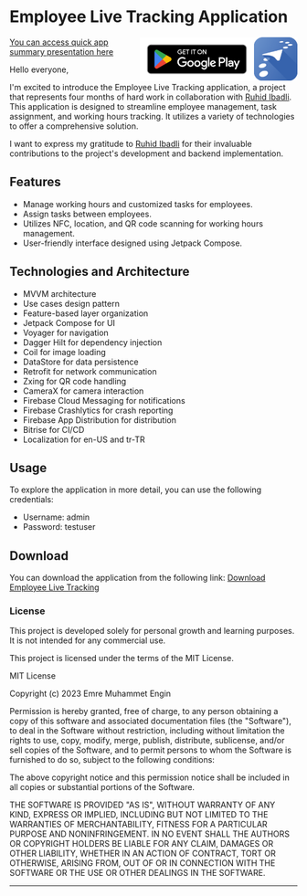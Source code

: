 # Employee Live Tracking Application 
<img align="right" src="https://github.com/enginemre/employee_live_tracking/blob/91e8d64045ac2d84ef1812b5d227b9858dbc57fc/app/src/main/elt_app_icon-playstore.png" alt="Android" width="15%" />
<img align="right" src="https://github.com/enginemre/employee_live_tracking/blob/0366ae697b5ba771860000691e338ac71203f5b5/play-badge.png" alt="Android" width="200" />


[You can access quick app summary presentation here](https://github.com/enginemre/employee_live_tracking/blob/main/app_summary.pdf
)

Hello everyone,
  
I'm excited to introduce the Employee Live Tracking application, a project that represents four months of hard work in collaboration with [Ruhid Ibadli](https://github.com/ruhidibadli). This application is designed to streamline employee management, task assignment, and working hours tracking. It utilizes a variety of technologies to offer a comprehensive solution.

I want to express my gratitude to [Ruhid Ibadli](https://github.com/ruhidibadli) for their invaluable contributions to the project's development and backend implementation.


## Features

- Manage working hours and customized tasks for employees.
- Assign tasks between employees.
- Utilizes NFC, location, and QR code scanning for working hours management.
- User-friendly interface designed using Jetpack Compose.

## Technologies and Architecture

- MVVM architecture
- Use cases design pattern
- Feature-based layer organization
- Jetpack Compose for UI
- Voyager for navigation
- Dagger Hilt for dependency injection
- Coil for image loading
- DataStore for data persistence
- Retrofit for network communication
- Zxing for QR code handling
- CameraX for camera interaction
- Firebase Cloud Messaging for notifications
- Firebase Crashlytics for crash reporting
- Firebase App Distribution for distribution
- Bitrise for CI/CD
- Localization for en-US and tr-TR

## Usage

To explore the application in more detail, you can use the following credentials:

- Username: admin
- Password: testuser

## Download

You can download the application from the following link:
[Download Employee Live Tracking](https://rb.gy/tewsa)

### License

This project is developed solely for personal growth and learning purposes. It is not intended for any commercial use.

This project is licensed under the terms of the MIT License.

MIT License

Copyright (c) 2023 Emre Muhammet Engin

Permission is hereby granted, free of charge, to any person obtaining a copy of this software and associated documentation files (the "Software"), to deal in the Software without restriction, including without limitation the rights to use, copy, modify, merge, publish, distribute, sublicense, and/or sell copies of the Software, and to permit persons to whom the Software is furnished to do so, subject to the following conditions:

The above copyright notice and this permission notice shall be included in all copies or substantial portions of the Software.

THE SOFTWARE IS PROVIDED "AS IS", WITHOUT WARRANTY OF ANY KIND, EXPRESS OR IMPLIED, INCLUDING BUT NOT LIMITED TO THE WARRANTIES OF MERCHANTABILITY, FITNESS FOR A PARTICULAR PURPOSE AND NONINFRINGEMENT. IN NO EVENT SHALL THE AUTHORS OR COPYRIGHT HOLDERS BE LIABLE FOR ANY CLAIM, DAMAGES OR OTHER LIABILITY, WHETHER IN AN ACTION OF CONTRACT, TORT OR OTHERWISE, ARISING FROM, OUT OF OR IN CONNECTION WITH THE SOFTWARE OR THE USE OR OTHER DEALINGS IN THE SOFTWARE.

---

